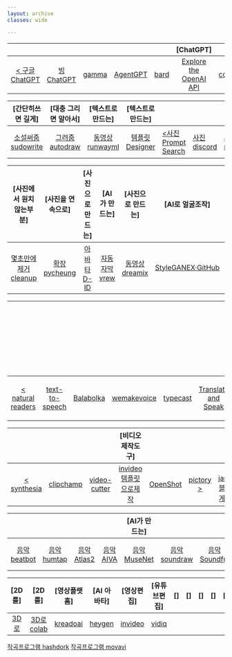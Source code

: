 ```yaml
---
layout: archive
classes: wide

---
```


|     |     |      |      |      |[ChatGPT]|      |      |      |      |      |      |
| :---: | :---: | :---: | :---: | :---: | :---: | :---: | :---: | :---: | :---: | :---: | :---: |
| [<  구글ChatGPT](https://chat.openai.com/chat) |  [빙ChatGPT](https://www.bing.com/?setlang=en&cc=kr&cc=KR)  | [gamma](https://gamma.app/docs/Untitled-srwoouffzxbxqrg?mode=doc#card-lnyedjdanu30cv6)  | [AgentGPT](https://agentgpt.reworkd.ai/ko) | [bard](https://bard.google.com/?hl=en) | [Explore the OpenAI API](https://platform.openai.com/overview) | [copyai](https://app.copy.ai/projects/25077331?tool=chat&tab=results) | [ChatGPTexel](https://drive.google.com/file/d/1EBqu1F7zMbLC121afBWaI2tEIZw07Lcg/view?usp=share_link) | [gpt4all](https://gpt4all.io/index.html) | [AutoGPT설정](https://hashdork.com/ko/autogpt/) | [AutoGPT  >](https://github.com/Significant-Gravitas/Auto-GPT) |



|[간단히쓰면 길게]|[대충 그리면 알아서]|[텍스트로 만드는]|[텍스트로 만드는]|      |      |      |[텍스트로 만드는]|      |      |
| :---: | :---: | :---: | :---: | :--- | :--- | :--- | :---: | :---: | :---: |
| [소설써줌 sudowrite](https://www.sudowrite.com/app#) | [그려줌 autodraw](https://www.autodraw.com/) | [동영상 runwayml](https://app.runwayml.com/video-tools/teams/jangwookchoi1/ai-tools) |[템플릿 Designer](https://designer.microsoft.com/) | [<사진 Prompt Search](https://www.ptsearch.info/home/) | [사진 discord](https://discord.com/channels/662267976984297473/@home) | [사진 pokeit](https://pokeit.ai/) | [사진 prompthero검색](https://prompthero.com/stable-diffusion-prompts) | [사진 DALL·E](https://labs.openai.com/) | [사진 Playground](https://playgroundai.com/create?) |



|[사진에서 원치않는부분]|[사진을 연속으로]| [사진으로 만드는] | [AI가 만드는]|[사진으로 만드는]|[AI로 얼굴조작]|[AI로 얼굴조작]|
| :---: | :---: | :---: | :---: | :---: | :---: | :---: |
| [몇초만에 제거 cleanup](https://cleanup.pictures/) | [확장 pycheung](https://www.pycheung.com/checker/) | [아바타 D-ID](https://studio.d-id.com/?video=tlk_fa1ueJObWfSiYe4RT57u2) | [자동자막 vrew](https://vrew.voyagerx.com/ko/) | [동영상 dreamix](https://dreamix-video-editing.github.io/) | [StyleGANEX·GitHub](https://github.com/williamyang1991/StyleGANEX/actions) | [HuggingFace](https://huggingface.co/spaces/PKUWilliamYang/StyleGANEX) |



|     |     |      |      |      |      |[텍스트를 음성과 MP3로변환]|      |      |      |      |      |      |
| :---: | :---: | :---: | :---: | :---: | :---: | :---: | :---: | :---: | :---: | :---: | :---: | :---: |
| [<  natural readers](https://www.naturalreaders.com/online/) | [text-to-speech](https://text-to-speech.imtranslator.net/speech.asp) | [Balabolka](http://www.cross-plus-a.com/kr/balabolka.htm) | [wemakevoice](https://www.wemakevoice.com/freetts) | [typecast](https://app.typecast.ai/ko/login?nextPath=%2Fko%2Fdashboard) | [Translate and Speak](https://imtranslator.net/translate-and-speak/) | [네이버클로바더빙](https://clovadubbing.naver.com/) | [Panopreter](https://download.pcsystemfix.com/drivers/?brand=Windows&logo=windows&gclid=EAIaIQobChMImITU8aTU_gIVMJfRBB0YlQNUEAEYASAAEgIPTvD_BwE) | [Google TTS](https://www.appurse.com/com.google.android.tts.html?gclid=CjwKCAjwxr2iBhBJEiwAdXECw88R6Y5KVs5rxp4Bl7IG4rHuK3nsdOhNbvhnexeLP5p11cMp9MVEbBoCOLAQAvD_BwE) | [Microsoft TTS](http://singingdalong.blogspot.com/2021/07/Microsoft-TTS-apk.html) | [PC에TTS깔기](https://www.youtube.com/watch?v=JgTHu7gAUGs) | [TorToiSe TTS](https://docs.google.com/document/d/13O_eyY65i6AkNrN_LdPhpUjGhyTNKYHvDrIvHnHe1GA/edit#) | [Kaggle  >](https://www.kaggle.com/datasets/bryanpark/korean-single-speaker-speech-dataset) |



|     |     |      |[비디오 제작도구]|      |      |      |[홈페이지 제작도구]|     |     |     |[커뮤니티 창고]|      |      |
| :---: | :---: | :---: | :---: | :---: | :---: | :---: | :---: | :---: | :---: | :---: | :---: | :---: | :---: |
| [<  synthesia](https://www.synthesia.io/) | [clipchamp](https://app.clipchamp.com/) | [video-cutter](https://video-cutter-js.com/kr/) | [invideo템플릿으로제작](https://invideo.io/workflow/marketing-templates) | [OpenShot](https://www.openshot.org/) | [pictory  >](https://app.pictory.ai/textinput) | [<  jasper블로그게시물](https://www.jasper.ai/) | [Smailpro메일자동생성](https://smailpro.com/) | [mixo](https://app.mixo.io/sites/UZzgZVo8YK7SDaTwTFwt) | [modoo  >](https://www.modoo.at/management)  |  [<  gongu](https://gongu.copyright.or.kr/gongu/main/main.do) | [kmong전문가](https://kmong.com/) | [pixabay](https://pixabay.com/ko/sound-effects/search/rain%20falling/?manual_search=1) | [Pexels  >](https://www.pexels.com/ko-kr/videos/) |



|     |     |     |     |[AI가 만드는]|     |     |     |     |     |[AI가 만드는]|     |     |
| :---: | :---: | :---: | :---: | :---: | :---: | :---: | :---: | :---: | :---: | :---: | :---: | :---: |
| [음악 beatbot](https://beatbot.fm/?via=aitoolsarena.com) | [음악 humtap](https://en.humtap.com/#/) | [음악 Atlas2](https://algonaut.audio/atlas_2_downloads/) | [음악 AIVA](https://www.aiva.ai/) | [음악 MuseNet](https://openai.com/research/musenet) | [음악 soundraw](https://soundraw.io/create_music) | [음악 Soundful](https://my.soundful.com/) | [음악 EcrettMusic](https://ecrettmusic.com/) | [[동영상 kaiber](https://kaiber.ai/) | [동영상 Animation](https://sketch.metademolab.com/canvas) | [동영상 cutoutpro](https://www.cutout.pro/photo-editing-background?vsource=google102t-bd&gclid=CjwKCAjw3ueiBhBmEiwA4BhspO_4yOf29kDSpt5K3KZilxA8tnCd4weKmYR4hbal3JUJXZroMfJRJBoCFuQQAvD_BwE) | [동영상 LeiaPix](https://www.leiainc.com/) | [동영상 myheritage](https://www.myheritage.co.kr/ai-time-machine) |



|[2D를]|[2D를]|[영상플랫홈]|[AI 아바타]|[영상편집]|[유튜브편집]|[]|[]|[]|[]|[]|[]|[]|[]|[]|
| :---: | :---: | :---: | :---: | :---: | :---: | :---: | :---: | :---: | :---: | :---: | :---: | :---: | :---: | :---: |
| [3D로](https://www.youtube.com/watch?v=L_TB3KlbF8I) | [3D로 colab](https://colab.research.google.com/drive/1NzP4oI_KighbpfEEVCnYKZ0lfzDpqTyE?usp=sharing#scrollTo=eclLG4xlJRIE) | [kreadoai](https://www.kreadoai.com/ai/workbench) | [heygen](https://app.heygen.com/videos) |[invideo](https://invideo.io/videos)| [vidiq](https://app.vidiq.com/channels/271b3ab5-1f21-4fa9-8f25-c0f59ab8a6a8/dashboard) | []() | []() | []() | []() | []() | []() | []() | []() | []() |



[작곡프로그램 hashdork](https://hashdork.com/ko/%EC%83%98%ED%94%8C%EC%97%90%EC%84%9C-%EC%9D%8C%EC%95%85%EC%9D%84-%EC%83%9D%EC%84%B1%ED%95%98%EB%8A%94-AI-%EB%8F%84%EA%B5%AC/) [작곡프로그램 movavi](https://www.movavi.com/kr/learning-portal/free-music-making-software.html)
